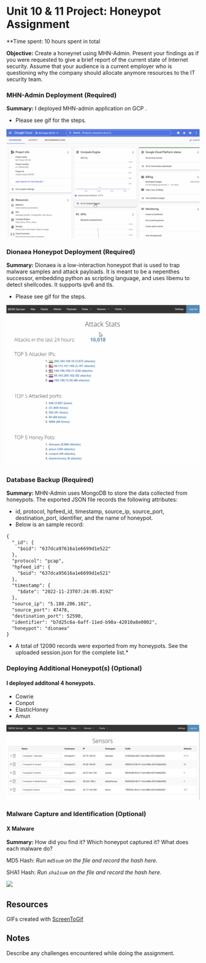# Unit 10 & 11 Project: Honeypot Assignment

**Time spent: 10 hours spent in total

**Objective:** Create a honeynet using MHN-Admin. Present your findings as if you were requested to give a brief report of the current state of Internet security. Assume that your audience is a current employer who is questioning why the company should allocate anymore resources to the IT security team.

### MHN-Admin Deployment (Required)

**Summary:** I deployed MHN-admin application on GCP .
- Please see gif for the steps. 

<img src="mhn-admin.gif">

### Dionaea Honeypot Deployment (Required)

**Summary:** Dionaea is a low-interaction honeypot that is used to trap malware samples and attack payloads. It is meant to be a nepenthes successor, embedding python as scripting language, and uses libemu to detect shellcodes. It supports ipv6 and tls.

- Please see gif for the steps. 

<img src="dionaea-honeypot.gif">


### Database Backup (Required) 

**Summary:** MHN-Admin uses MongoDB to store the data collected from honeypots. The exported JSON file records the following attributes: 
 - id, protocol, hpfeed_id, timestamp, source_ip, source_port, destination_port, identifier, and the name of honeypot.
 - Below is an sample record:
```
{
  "_id": {
    "$oid": "637dca97616a1e6699d1e522"
  },
  "protocol": "pcap",
  "hpfeed_id": {
    "$oid": "637dca95616a1e6699d1e521"
  },
  "timestamp": {
    "$date": "2022-11-23T07:24:05.819Z"
  },
  "source_ip": "5.188.206.102",
  "source_port": 47478,
  "destination_port": 52590,
  "identifier": "b7d25c6a-6aff-11ed-b98a-42010a8e0002",
  "honeypot": "dionaea"
}
```
* A total of 12090 records were exported from my honeypots. See the uploaded session.json for the complete list.*
### Deploying Additional Honeypot(s) (Optional)

#### I deployed additonal 4 honeypots. 

- Cowrie
- Conpot
- ElasticHoney
- Amun

<img src="honeypots.png">

### Malware Capture and Identification (Optional)

#### X Malware

**Summary:** How did you find it? Which honeypot captured it? What does each malware do?

MD5 Hash: *Run `md5sum` on the file and record the hash here.*

SHA1 Hash: *Run `sha1sum` on the file and record the hash here.*

<img src="x-malware.gif">

## Resources

GIFs created with [ScreenToGif](https://www.screentogif.com/) 

## Notes

Describe any challenges encountered while doing the assignment.
